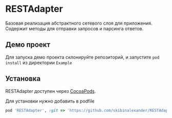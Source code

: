 # RESTAdapter

Базовая реализация абстрактного сетевого слоя для приложения. Содержит методы для отправки запросов и парсинга ответов.

## Демо проект

Для запуска демо проекта склонируйте репозиторий, и запустите `pod install` из директории `Example`


## Установка

RESTAdapter доступен через [CocoaPods](https://cocoapods.org). 

Для установки нужно добавить в podfile

```ruby
pod 'RESTAdapter', :git => 'https://github.com/skibinalexander/RESTAdapter.git/'
```
